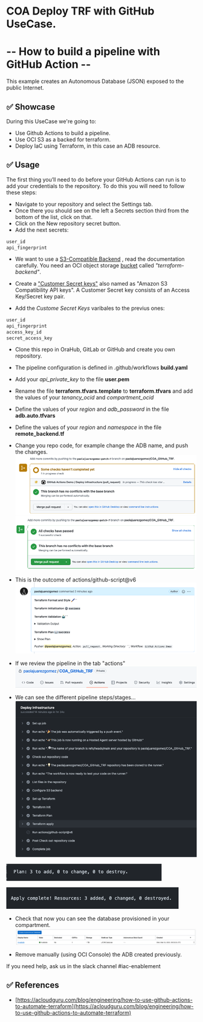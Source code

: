 # COA Deploy TRF with GitHub UseCase. 
# -- How to build a pipeline with GitHub Action  --

This example creates an Autonomous Database (JSON) exposed to the public Internet.

## ✅ Showcase

During this UseCase we're going to:

* Use Github Actions to build a pipeline.
* Use OCI S3 as a backed for terraform.
* Deploy IaC using Terraform, in this case an ADB resource.

## ✅ Usage

The first thing you’ll need to do before your GitHub Actions can run is to add your credentials to the repository. To do this you will need to follow these steps:

* Navigate to your repository and select the Settings tab.
* Once there you should see on the left a Secrets section third from the bottom of the list, click on that.
* Click on the New repository secret button.
* Add the next secrets:

````
user_id
api_fingerprint
````
* We want to use a [S3-Compatible Backend](https://docs.oracle.com/en-us/iaas/Content/API/SDKDocs/terraformUsingObjectStore.htm) , read the documentation carefully. You need an OCI object storage [bucket](https://docs.oracle.com/en-us/iaas/Content/API/SDKDocs/terraformUsingObjectStore.htm) called *"terraform-backend"*.

* Create a ["Customer Secret keys"](https://docs.oracle.com/en-us/iaas/Content/Identity/Tasks/managingcredentials.htm#To4) also named as "Amazon S3 Compatibility API keys". A Customer Secret key consists of an Access Key/Secret key pair. 
* Add the *Custome Secret Keys* varibales to the previus ones:

````
user_id
api_fingerprint
access_key_id 
secret_access_key 
````

* Clone this repo in OraHub, GitLab or GitHub and create you own repository.
* The pipeline configuration is defined in .github/workflows **build.yaml**
* Add your *api_private_key* to the file **user.pem**
* Rename the file **terraform.tfvars.template** to **terraform.tfvars** and add the values of your *tenancy_ocid* and *compartment_ocid*
* Define the values of your *region* and *adb_password* in the file **adb.auto.tfvars**
* Define the values of your *region* and *namespace* in the file **remote_backend.tf**

* Change you repo code, for example change the ADB name, and push the changes.
![mergepullrequest](images/mergepullrequest.png)
![meergeends](images/meergeends.png)

* This is the outcome of actions/github-script@v6
![output](images/output.png)

* If we review the pipeline in the tab "actions" 
![tabactions](images/tabactions.png)

* We can see the different pipeline steps/stages...
![pipeline](images/pipeline.png)

![plan](images/plan.png)

![apply](images/Apply.png)

* Check that now you can see the database provisioned in your compartment.
![console](images/console.png)

* Remove manually (using OCI Console) the ADB created previously.

If you need help, ask us in the slack channel #iac-enablement

## ✅ References
* [https://acloudguru.com/blog/engineering/how-to-use-github-actions-to-automate-terraform](https://acloudguru.com/blog/engineering/how-to-use-github-actions-to-automate-terraform)
